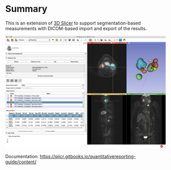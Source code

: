 # Summary

This is an extension of [3D Slicer](http://slicer.org) to support segmentation-based 
measurements with DICOM-based import and export of the results.

![](https://github.com/QIICR/QuantitativeReporting/raw/master/QuantitativeReporting/Resources/Screenshots/QuantitativeReporting-screenshot.jpg)

Documentation: https://qiicr.gitbooks.io/quantitativereporting-guide/content/

